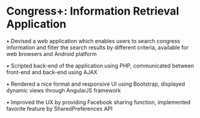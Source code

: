 # Congress+: Information Retrieval Application

• Devised a web application which enables users to search congress information and filter the search results by different criteria, available for web browsers and Android platform

• Scripted back-end of the application using PHP, communicated between front-end and back-end using AJAX

• Rendered a nice format and responsive UI using Bootstrap, displayed dynamic views through AngularJS framework

• Improved the UX by providing Facebook sharing function, implemented favorite feature by SharedPreferences API

